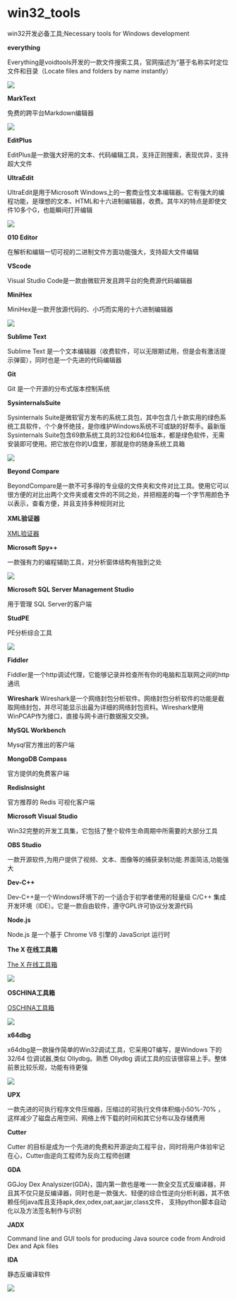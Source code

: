 # win32_tools

win32开发必备工具;Necessary tools for Windows development

**everything**

Everything是voidtools开发的一款文件搜索工具，官网描述为“基于名称实时定位文件和目录（Locate files and folders by name instantly）

![](./png/everything_20220125113941.png)

**MarkText**

免费的跨平台Markdown编辑器

![](./png/mark_text.png)

**EditPlus**

EditPlus是一款强大好用的文本、代码编辑工具，支持正则搜索，表现优异，支持超大文件

**UltraEdit**

UltraEdit是用于Microsoft Windows上的一套商业性文本编辑器。它有强大的编程功能，是理想的文本、HTML和十六进制编辑器，收费。其牛X的特点是即使文件10多个G，也能瞬间打开编辑

![](./png/ultra_20220308111731.png)

**010 Editor**

在解析和编辑一切可视的二进制文件方面功能强大，支持超大文件编辑

**VScode**

Visual Studio Code是一款由微软开发且跨平台的免费源代码编辑器

**MiniHex**

MiniHex是一款开放源代码的、小巧而实用的十六进制编辑器

![](./png/minhex_20220125114802.png)

**Sublime Text**

Sublime Text 是一个文本编辑器（收费软件，可以无限期试用，但是会有激活提示弹窗），同时也是一个先进的代码编辑器

**Git**

Git 是一个开源的分布式版本控制系统

**SysinternalsSuite**

Sysinternals Suite是微软官方发布的系统工具包，其中包含几十款实用的绿色系统工具软件，个个身怀绝技，是你维护Windows系统不可或缺的好帮手。最新版Sysinternals Suite包含69款系统工具的32位和64位版本，都是绿色软件，无需安装即可使用。把它放在你的U盘里，那就是你的随身系统工具箱

![](./png/sys_20220125114917.png)

**Beyond Compare**

BeyondCompare是一款不可多得的专业级的文件夹和文件对比工具。使用它可以很方便的对比出两个文件夹或者文件的不同之处，并把相差的每一个字节用颜色予以表示，查看方便，并且支持多种规则对比

**XML验证器**

[XML验证器](https://www.runoob.com/xml/xml-validator.html)

**Microsoft Spy++**

一款强有力的编程辅助工具，对分析窗体结构有独到之处

![](./png/spy_20220125165254.png)

**Microsoft SQL Server Management Studio**

用于管理 SQL Server的客户端

**StudPE**

PE分析综合工具

![](./png/studpe_20220125163307.png)

**Fiddler**

Fiddler是一个http调试代理，它能够记录并检查所有你的电脑和互联网之间的http通讯

**Wireshark**
Wireshark是一个网络封包分析软件。网络封包分析软件的功能是截取网络封包，并尽可能显示出最为详细的网络封包资料。Wireshark使用WinPCAP作为接口，直接与网卡进行数据报文交换。

**MySQL Workbench**

Mysql官方推出的客户端

**MongoDB Compass**

官方提供的免费客户端

**RedisInsight**

官方推荐的 Redis 可视化客户端

**Microsoft Visual Studio**

Win32完整的开发工具集，它包括了整个软件生命周期中所需要的大部分工具

**OBS Studio**

一款开源软件,为用户提供了视频、文本、图像等的捕获录制功能.界面简洁,功能强大

**Dev-C++**

Dev-C++是一个Windows环境下的一个适合于初学者使用的轻量级 C/C++ 集成开发环境（IDE）。它是一款自由软件，遵守GPL许可协议分发源代码

**Node.js**

Node.js 是一个基于 Chrome V8 引擎的 JavaScript 运行时

**The X 在线工具箱**

[The X 在线工具箱](https://the-x.cn/)

![](./png/ttools_20220125115658.png)

**OSCHINA工具箱**

[OSCHINA工具箱](https://tool.oschina.net/)

![](./png/oscn_20220126093855.png)

**x64dbg**

x64dbg是一款操作简单的Win32调试工具，它采用QT编写，是Windows 下的 32/64 位调试器,类似 Ollydbg。熟悉 Ollydbg 调试工具的应该很容易上手。整体前景比较乐观，功能有待更强

![](./png/x64_20220125115052.png)

**UPX**

一款先进的可执行程序文件压缩器，压缩过的可执行文件体积缩小50%-70% ，这样减少了磁盘占用空间、网络上传下载的时间和其它分布以及存储费用

**Cutter**

Cutter 的目标是成为一个先进的免费和开源逆向工程平台，同时将用户体验牢记在心，Cutter由逆向工程师为反向工程师创建

**GDA**

GGJoy Dex Analysizer(GDA)，国内第一款也是唯一一款全交互式反编译器，并且其不仅只是反编译器，同时也是一款强大、轻便的综合性逆向分析利器，其不依赖任何java库且支持apk,dex,odex,oat,aar,jar,class文件， 支持python脚本自动化以及方法签名制作与识别

**JADX**

Command line and GUI tools for producing Java source code from Android Dex and Apk files

**IDA**

静态反编译软件

![](./png/ida_20220125115358.png)
